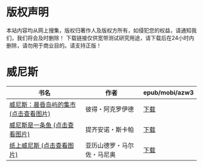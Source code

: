 # 版权声明

本站内容均从网上搜集，版权归著作人及版权方所有，如侵犯您的权益，请通知我们，我们将会及时删除！ 下载链接仅供宽带测试研究用途，请下载后在24小时内删除，请勿用于商业目的。请支持正版！

# 威尼斯

| 书名 | 作者 | epub/mobi/azw3 |
| --- | --- | --- |
| [威尼斯：晨昏岛屿的集市 (点击查看图片)](https://www.dushupai.com/attachment/2024/06/10/779d8c9efc6dab8e.jpg) | 彼得・阿克罗伊德 | [下载](https://url89.ctfile.com/f/31084289-1356996892-8edff7?p=8866) |
| [威尼斯是一条鱼 (点击查看图片)](https://www.dushupai.com/attachment/2024/06/08/5bd3f3754a0ce93f.jpg) | 提齐安诺・斯卡帕 | [下载](https://url89.ctfile.com/f/31084289-1357045600-6baa7b?p=8866) |
| [纸上威尼斯 (点击查看图片)](https://www.dushupai.com/attachment/2024/06/08/9118c6159711e769.jpg) | 亚历山德罗・马尔佐・马尼奥 | [下载](https://url89.ctfile.com/f/31084289-1357044865-394d1a?p=8866) |
